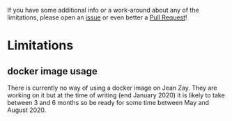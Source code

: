 If you have some additional info or a work-around about any of the limitations,
please open an [issue](https://github.com/jean-zay-users/jean-zay-doc/issues/new) or even better
a [Pull Request](https://github.com/jean-zay-users/jean-zay-doc/compare)!

# Limitations

## docker image usage

There is currently no way of using a docker image on Jean Zay. They are working
on it but at the time of writing (end January 2020) it is likely to take
between 3 and 6 months so be ready for some time between May and August 2020.
